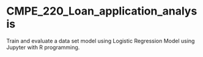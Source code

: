 # CMPE_220_Loan_application_analysis
Train and evaluate a data set model using Logistic Regression Model using Jupyter with R programming.
